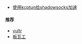 * [使用kcptun给shadowsocks加速](http://www.jianshu.com/p/172c38ba6cee)

#### 推荐

* [vultr](https://www.vultr.com/)
* [板瓦工](https://bandwagonhost.com/)



